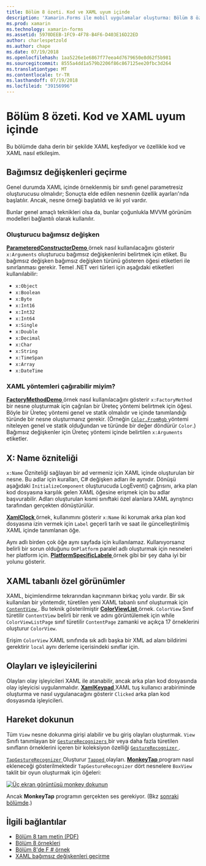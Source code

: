 ```yaml
---
title: Bölüm 8 özeti. Kod ve XAML uyum içinde
description: 'Xamarin.Forms ile mobil uygulamalar oluşturma: Bölüm 8 özeti. Kod ve XAML uyum içinde'
ms.prod: xamarin
ms.technology: xamarin-forms
ms.assetid: 5970DEEB-1FC9-4F78-B4F6-D403E16D22ED
author: charlespetzold
ms.author: chape
ms.date: 07/19/2018
ms.openlocfilehash: 1aa5226e1e6867f77eea4d7679650e8d62f5b981
ms.sourcegitcommit: 8555a4dd1a579b2206f86c867125ee20fbc3d264
ms.translationtype: MT
ms.contentlocale: tr-TR
ms.lasthandoff: 07/19/2018
ms.locfileid: "39156996"
---
```

# <a name="summary-of-chapter-8-code-and-xaml-in-harmony"></a>Bölüm 8 özeti. Kod ve XAML uyum içinde

Bu bölümde daha derin bir şekilde XAML keşfediyor ve özellikle kod ve XAML nasıl etkileşim.

## <a name="passing-arguments"></a>Bağımsız değişkenleri geçirme

Genel durumda XAML içinde örneklenmiş bir sınıfı genel parametresiz oluşturucusu olmalıdır; Sonuçta elde edilen nesnenin özellik ayarları'nda başlatılır. Ancak, nesne örneği başlatıldı ve iki yol vardır.

Bunlar genel amaçlı teknikleri olsa da, bunlar çoğunlukla MVVM görünüm modelleri bağlantılı olarak kullanılır.

### <a name="constructors-with-arguments"></a>Oluşturucu bağımsız değişken

[ **ParameteredConstructorDemo** ](https://github.com/xamarin/xamarin-forms-book-samples/tree/master/Chapter08/ParameteredConstructorDemo) örnek nasıl kullanılacağını gösterir `x:Arguments` oluşturucu bağımsız değişkenlerini belirtmek için etiket. Bu bağımsız değişken bağımsız değişken türünü gösteren öğesi etiketleri ile sınırlanması gerekir. Temel .NET veri türleri için aşağıdaki etiketleri kullanılabilir:

- `x:Object`
- `x:Boolean`
- `x:Byte`
- `x:Int16`
- `x:Int32`
- `x:Int64`
- `x:Single`
- `x:Double`
- `x:Decimal`
- `x:Char`
- `x:String`
- `x:TimeSpan`
- `x:Array`
- `x:DateTime`

### <a name="can-i-call-methods-from-xaml"></a>XAML yöntemleri çağırabilir miyim?

[ **FactoryMethodDemo** ](https://github.com/xamarin/xamarin-forms-book-samples/tree/master/Chapter08/FactoryMethodDemo) örnek nasıl kullanılacağını gösterir `x:FactoryMethod` bir nesne oluşturmak için çağrılan bir Üreteç yöntemi belirtmek için öğesi. Böyle bir Üreteç yöntemi genel ve statik olmalıdır ve içinde tanımlandığı türünde bir nesne oluşturmanız gerekir. (Örneğin [ `Color.FromRgb` ](xref:Xamarin.Forms.Color.FromRgb(System.Double,System.Double,System.Double)) yöntemi niteleyen genel ve statik olduğundan ve türünde bir değer döndürür `Color`.) Bağımsız değişkenler için Üreteç yöntemi içinde belirtilen `x:Arguments` etiketler.

## <a name="the-xname-attribute"></a>X: Name özniteliği

`x:Name` Özniteliği sağlayan bir ad vermeniz için XAML içinde oluşturulan bir nesne. Bu adlar için kuralları, C# değişken adları ile aynıdır. Dönüşü aşağıdaki `InitializeComponent` oluşturucuda LogEvent() çağrısını, arka plan kod dosyasına karşılık gelen XAML öğesine erişmek için bu adlar başvurabilir. Adları oluşturulan kısmi sınıftaki özel alanlara XAML ayrıştırıcı tarafından gerçekten dönüştürülür.

[ **XamlClock** ](https://github.com/xamarin/xamarin-forms-book-samples/tree/master/Chapter08/XamlClock) örnek, kullanımını gösterir `x:Name` iki korumak arka plan kod dosyasına izin vermek için `Label` geçerli tarih ve saat ile güncelleştirilmiş XAML içinde tanımlanan öğe.

Aynı adlı birden çok öğe aynı sayfada için kullanılamaz. Kullanıyorsanız belirli bir sorun olduğunu `OnPlatform` paralel adlı oluşturmak için nesneleri her platform için. [ **PlatformSpecificLabele** ](https://github.com/xamarin/xamarin-forms-book-samples/tree/master/Chapter08/PlatformSpecificLabels) örnek gibi bir şey daha iyi bir yolunu gösterir.

## <a name="custom-xaml-based-views"></a>XAML tabanlı özel görünümler

XAML, biçimlendirme tekrarından kaçınmanın birkaç yolu vardır. Bir sık kullanılan bir yöntemdir, türetilen yeni XAML tabanlı sınıf oluşturmak için [ `ContentView` ](xref:Xamarin.Forms.ContentView). Bu teknik gösterilmiştir [ **ColorViewList** ](https://github.com/xamarin/xamarin-forms-book-samples/tree/master/Chapter08/ColorViewList) örnek. `ColorView` Sınıf türetilir `ContentView` belirli bir renk ve adını görüntülemek için while `ColorViewListPage` sınıf türetilir `ContentPage` zamanki ve açıkça 17 örneklerini oluşturur `ColorView`.

Erişim `ColorView` XAML sınıfında sık adlı başka bir XML ad alanı bildirimi gerektirir `local` aynı derleme içerisindeki sınıflar için.

## <a name="events-and-handlers"></a>Olayları ve işleyicilerini

Olayları olay işleyicileri XAML ile atanabilir, ancak arka plan kod dosyasında olay işleyicisi uygulanmalıdır. [ **XamlKeypad** ](https://github.com/xamarin/xamarin-forms-book-samples/tree/master/Chapter08/XamlKeypad) XAML tuş kullanıcı arabiriminde oluşturma ve nasıl uygulanacağını gösterir `Clicked` arka plan kod dosyasında işleyicileri.

## <a name="tap-gestures"></a>Hareket dokunun

Tüm `View` nesne dokunma girişi alabilir ve bu giriş olayları oluşturmak. `View` Sınıfı tanımlayan bir [ `GestureRecognizers` ](xref:Xamarin.Forms.View.GestureRecognizers) bir veya daha fazla türetilen sınıfların örneklerini içeren bir koleksiyon özelliği [ `GestureRecognizer` ](xref:Xamarin.Forms.GestureRecognizer).

[ `TapGestureRecognizer` ](xref:Xamarin.Forms.TapGestureRecognizer) Oluşturur [ `Tapped` ](xref:Xamarin.Forms.TapGestureRecognizer.Tapped) olayları. [ **MonkeyTap** ](https://github.com/xamarin/xamarin-forms-book-samples/tree/master/Chapter08/MonkeyTap) program nasıl ekleneceği gösterilmektedir `TapGestureRecognizer` dört nesnelere `BoxView` taklit bir oyun oluşturmak için öğeleri:

[![Üç ekran görüntüsü monkey dokunun](images/ch08fg07-small.png "kopya oyun")](images/ch08fg07-large.png#lightbox "kopya oyunu")

Ancak **MonkeyTap** programın gerçekten ses gerekiyor. (Bkz [sonraki bölümde](chapter09.md).)

## <a name="related-links"></a>İlgili bağlantılar

- [Bölüm 8 tam metin (PDF)](https://download.xamarin.com/developer/xamarin-forms-book/XamarinFormsBook-Ch08-Apr2016.pdf)
- [Bölüm 8 örnekleri](https://github.com/xamarin/xamarin-forms-book-samples/tree/master/Chapter08)
- [Bölüm 8'de F # örnek](https://github.com/xamarin/xamarin-forms-book-samples/tree/master/Chapter08/FS/XamlKeypad)
- [XAML bağımsız değişkenleri geçirme](~/xamarin-forms/xaml/passing-arguments.md)
